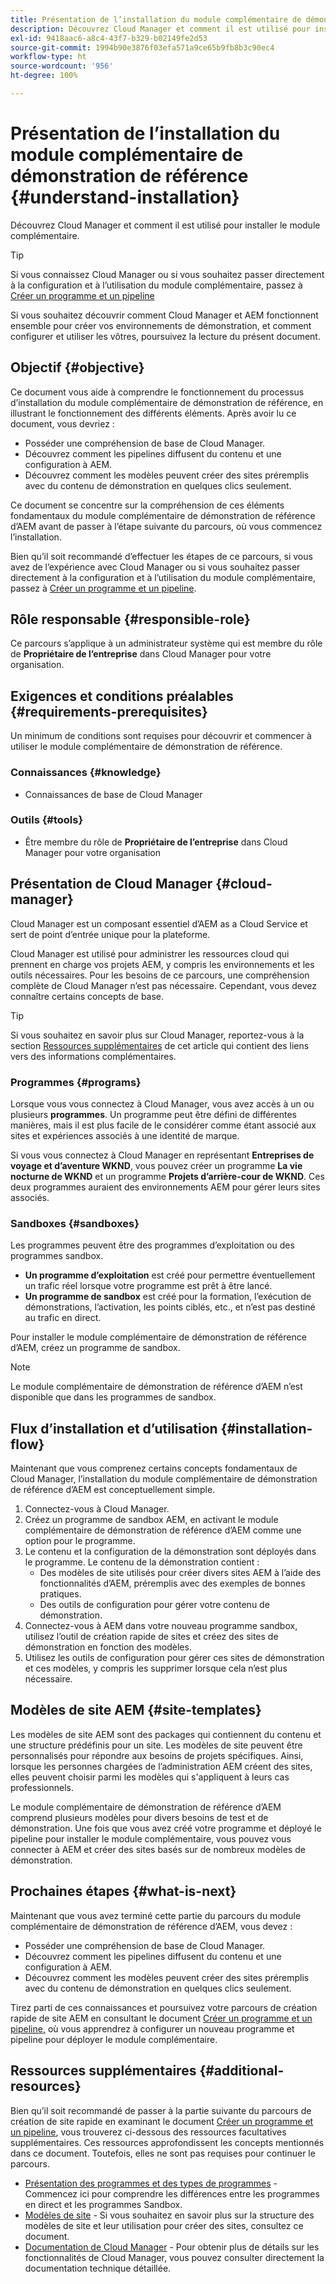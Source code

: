 ```yaml
---
title: Présentation de l’installation du module complémentaire de démonstration de référence
description: Découvrez Cloud Manager et comment il est utilisé pour installer le module complémentaire.
exl-id: 9418aac6-a8c4-43f7-b329-b02149fe2d53
source-git-commit: 1994b90e3876f03efa571a9ce65b9fb8b3c90ec4
workflow-type: ht
source-wordcount: '956'
ht-degree: 100%

---
```


# Présentation de l’installation du module complémentaire de démonstration de référence {#understand-installation}

Découvrez Cloud Manager et comment il est utilisé pour installer le module complémentaire.

>[!TIP]
>
>Si vous connaissez Cloud Manager ou si vous souhaitez passer directement à la configuration et à l’utilisation du module complémentaire, passez à [Créer un programme et un pipeline](create-program.md)
>
>Si vous souhaitez découvrir comment Cloud Manager et AEM fonctionnent ensemble pour créer vos environnements de démonstration, et comment configurer et utiliser les vôtres, poursuivez la lecture du présent document.

## Objectif {#objective}

Ce document vous aide à comprendre le fonctionnement du processus d’installation du module complémentaire de démonstration de référence, en illustrant le fonctionnement des différents éléments. Après avoir lu ce document, vous devriez :

* Posséder une compréhension de base de Cloud Manager.
* Découvrez comment les pipelines diffusent du contenu et une configuration à AEM.
* Découvrez comment les modèles peuvent créer des sites préremplis avec du contenu de démonstration en quelques clics seulement.

Ce document se concentre sur la compréhension de ces éléments fondamentaux du module complémentaire de démonstration de référence d’AEM avant de passer à l’étape suivante du parcours, où vous commencez l’installation.

Bien qu’il soit recommandé d’effectuer les étapes de ce parcours, si vous avez de l’expérience avec Cloud Manager ou si vous souhaitez passer directement à la configuration et à l’utilisation du module complémentaire, passez à [Créer un programme et un pipeline](create-program.md).

## Rôle responsable {#responsible-role}

Ce parcours s’applique à un administrateur système qui est membre du rôle de **Propriétaire de l’entreprise** dans Cloud Manager pour votre organisation.

## Exigences et conditions préalables {#requirements-prerequisites}

Un minimum de conditions sont requises pour découvrir et commencer à utiliser le module complémentaire de démonstration de référence.

### Connaissances {#knowledge}

* Connaissances de base de Cloud Manager

### Outils {#tools}

* Être membre du rôle de **Propriétaire de l’entreprise** dans Cloud Manager pour votre organisation

## Présentation de Cloud Manager {#cloud-manager}

Cloud Manager est un composant essentiel d’AEM as a Cloud Service et sert de point d’entrée unique pour la plateforme.

Cloud Manager est utilisé pour administrer les ressources cloud qui prennent en charge vos projets AEM, y compris les environnements et les outils nécessaires. Pour les besoins de ce parcours, une compréhension complète de Cloud Manager n’est pas nécessaire. Cependant, vous devez connaître certains concepts de base.

>[!TIP]
>
>Si vous souhaitez en savoir plus sur Cloud Manager, reportez-vous à la section [Ressources supplémentaires](#additional-resources) de cet article qui contient des liens vers des informations complémentaires.

### Programmes {#programs}

Lorsque vous vous connectez à Cloud Manager, vous avez accès à un ou plusieurs **programmes**. Un programme peut être défini de différentes manières, mais il est plus facile de le considérer comme étant associé aux sites et expériences associés à une identité de marque.

Si vous vous connectez à Cloud Manager en représentant **Entreprises de voyage et d’aventure WKND**, vous pouvez créer un programme **La vie nocturne de WKND** et un programme **Projets d’arrière-cour de WKND**. Ces deux programmes auraient des environnements AEM pour gérer leurs sites associés.

### Sandboxes {#sandboxes}

Les programmes peuvent être des programmes d’exploitation ou des programmes sandbox.

* **Un programme d’exploitation** est créé pour permettre éventuellement un trafic réel lorsque votre programme est prêt à être lancé.
* **Un programme de sandbox** est créé pour la formation, l’exécution de démonstrations, l’activation, les points ciblés, etc., et n’est pas destiné au trafic en direct.

Pour installer le module complémentaire de démonstration de référence d’AEM, créez un programme de sandbox.

>[!NOTE]
>
>Le module complémentaire de démonstration de référence d’AEM n’est disponible que dans les programmes de sandbox.

## Flux d’installation et d’utilisation {#installation-flow}

Maintenant que vous comprenez certains concepts fondamentaux de Cloud Manager, l’installation du module complémentaire de démonstration de référence d’AEM est conceptuellement simple.

1. Connectez-vous à Cloud Manager.
1. Créez un programme de sandbox AEM, en activant le module complémentaire de démonstration de référence d’AEM comme une option pour le programme.
1. Le contenu et la configuration de la démonstration sont déployés dans le programme. Le contenu de la démonstration contient :
   * Des modèles de site utilisés pour créer divers sites AEM à l’aide des fonctionnalités d’AEM, préremplis avec des exemples de bonnes pratiques.
   * Des outils de configuration pour gérer votre contenu de démonstration.
1. Connectez-vous à AEM dans votre nouveau programme sandbox, utilisez l’outil de création rapide de sites et créez des sites de démonstration en fonction des modèles.
1. Utilisez les outils de configuration pour gérer ces sites de démonstration et ces modèles, y compris les supprimer lorsque cela n’est plus nécessaire.

## Modèles de site AEM {#site-templates}

Les modèles de site AEM sont des packages qui contiennent du contenu et une structure prédéfinis pour un site. Les modèles de site peuvent être personnalisés pour répondre aux besoins de projets spécifiques. Ainsi, lorsque les personnes chargées de l’administration AEM créent des sites, elles peuvent choisir parmi les modèles qui s&#39;appliquent à leurs cas professionnels.

Le module complémentaire de démonstration de référence d’AEM comprend plusieurs modèles pour divers besoins de test et de démonstration. Une fois que vous avez créé votre programme et déployé le pipeline pour installer le module complémentaire, vous pouvez vous connecter à AEM et créer des sites basés sur de nombreux modèles de démonstration.

## Prochaines étapes {#what-is-next}

Maintenant que vous avez terminé cette partie du parcours du module complémentaire de démonstration de référence d’AEM, vous devez :

* Posséder une compréhension de base de Cloud Manager.
* Découvrez comment les pipelines diffusent du contenu et une configuration à AEM.
* Découvrez comment les modèles peuvent créer des sites préremplis avec du contenu de démonstration en quelques clics seulement.

Tirez parti de ces connaissances et poursuivez votre parcours de création rapide de site AEM en consultant le document [Créer un programme et un pipeline,](create-program.md) où vous apprendrez à configurer un nouveau programme et pipeline pour déployer le module complémentaire.

## Ressources supplémentaires {#additional-resources}

Bien qu’il soit recommandé de passer à la partie suivante du parcours de création de site rapide en examinant le document [Créer un programme et un pipeline](create-program.md), vous trouverez ci-dessous des ressources facultatives supplémentaires. Ces ressources approfondissent les concepts mentionnés dans ce document. Toutefois, elles ne sont pas requises pour continuer le parcours.

* [Présentation des programmes et des types de programmes](https://experienceleague.adobe.com/docs/experience-manager-cloud-service/content/implementing/using-cloud-manager/programs/program-types.html?lang=fr) - Commencez ici pour comprendre les différences entre les programmes en direct et les programmes Sandbox.
* [Modèles de site](/help/sites-cloud/administering/site-creation/site-templates.md) - Si vous souhaitez en savoir plus sur la structure des modèles de site et leur utilisation pour créer des sites, consultez ce document.
* [Documentation de Cloud Manager](https://experienceleague.adobe.com/docs/experience-manager-cloud-service/content/onboarding/onboarding-concepts/cloud-manager-introduction.html?lang=fr) - Pour obtenir plus de détails sur les fonctionnalités de Cloud Manager, vous pouvez consulter directement la documentation technique détaillée.
